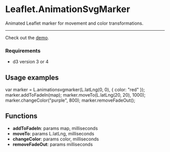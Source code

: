 Leaflet.AnimationSvgMarker
==========================

Animated Leaflet marker for movement and color transformations.

---------




Check out the [demo](http://sjsafranek.github.io/Leaflet.AnimationSvgMarker/).

### Requirements
 - d3 version 3 or 4


## Usage examples

var marker = L.animationsvgmarker(L.latLng(0, 0), { color: "red" });
marker.addToFadeIn(map);
marker.moveTo(L.latLng(20, 20), 1000);
marker.changeColor("purple", 800);
marker.removeFadeOut();

## Functions
- **addToFadeIn**: params map, milliseconds
- **moveTo**: params L.latLng, milliseconds
- **changeColor**: params color, milliseconds
- **removeFadeOut**: params milliseconds

